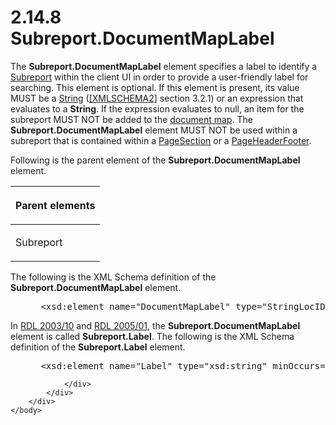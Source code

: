 <html dir="LTR" xmlns:mshelp="http://msdn.microsoft.com/mshelp" xmlns:ddue="http://ddue.schemas.microsoft.com/authoring/2003/5" xmlns:xlink="http://www.w3.org/1999/xlink" xmlns:tool="http://www.microsoft.com/tooltip">
    <head>
        <meta http-equiv="Content-Type" content="text/html; CHARSET=utf-8"></meta>
        <meta name="save" content="history"></meta>
        <title>2.14.8 Subreport.DocumentMapLabel</title>
        <xml>
            <mshelp:toctitle title="2.14.8 Subreport.DocumentMapLabel"></mshelp:toctitle>
            <mshelp:rltitle title="[MS-RDL]: Subreport.DocumentMapLabel"></mshelp:rltitle>
            <mshelp:keyword index="A" term="43c2ca99-b32e-4082-83ea-9a67c0b3fdea"></mshelp:keyword>
            <mshelp:attr name="DCSext.ContentType" value="open specification"></mshelp:attr>
            <mshelp:attr name="AssetID" value="43c2ca99-b32e-4082-83ea-9a67c0b3fdea"></mshelp:attr>
            <mshelp:attr name="TopicType" value="kbRef"></mshelp:attr>
            <mshelp:attr name="DCSext.Title" value="[MS-RDL]: Subreport.DocumentMapLabel" />
        </xml>
    </head>
    <body>
        <div id="header">
            <h1 class="heading">2.14.8 Subreport.DocumentMapLabel</h1>
        </div>
        <div id="mainSection">
            <div id="mainBody">
                <div id="allHistory" class="saveHistory"></div>
                <div id="sectionSection0" class="section" name="collapseableSection">
                    

<p>The <b>Subreport.DocumentMapLabel</b> element specifies a
label to identify a <a href="04d4d6d6-e103-48fc-b4f7-bf5b4a7e56e5.htm">Subreport</a>
within the client UI in order to provide a user-friendly label for searching.
This element is optional. If this element is present, its value MUST be a <a href="1ed81ef3-a683-45e3-aaad-bd2bbe71bc3d.htm">String</a> (<a href="https://go.microsoft.com/fwlink/?LinkId=90610">[XMLSCHEMA2]</a> section
3.2.1) or an expression that evaluates to a <b>String</b>. If the expression
evaluates to null, an item for the subreport MUST NOT be added to the <a href="b2482b3f-74ab-4ca8-a9e5-c07955011743.htm#gt_46519c7a-96f3-40c7-9883-a17c87288632">document map</a>. The <b>Subreport.DocumentMapLabel</b>
element MUST NOT be used within a subreport that is contained within a <a href="afff0921-7d95-4216-8f28-635c67d539d8.htm">PageSection</a> or a <a href="ddc35223-1cb6-4136-823b-e72a3d12e1f9.htm">PageHeaderFooter</a>.</p>

<p>Following is the parent element of the <b>Subreport.DocumentMapLabel</b>
element.</p>

<table>
 <thead>
  <tr>
   <th>
   <p>Parent elements</p>
   </th>
  </tr>
 </thead>
 <tr>
  <td>
  <p>Subreport</p>
  </td>
 </tr>
</table>

<p>The following is the XML Schema definition of the <b>Subreport.DocumentMapLabel</b>
element.</p>

<dl>
<dd>
<div><pre> &lt;xsd:element name=&quot;DocumentMapLabel&quot; type=&quot;StringLocIDType&quot; minOccurs=&quot;0&quot; /&gt;
</pre></div>
</dd></dl>

<p>In <a href="a7e2ad00-07c8-4f6d-80ab-3ad55df7b233.htm">RDL 2003/10</a>
and <a href="3ebe2912-4958-4832-b391-cad1f5e13338.htm">RDL 2005/01</a>,
the <b>Subreport.DocumentMapLabel</b> element is called <b>Subreport.Label</b>.
The following is the XML Schema definition of the <b>Subreport.Label</b>
element.</p>

<dl>
<dd>
<div><pre> &lt;xsd:element name=&quot;Label&quot; type=&quot;xsd:string&quot; minOccurs=&quot;0&quot; /&gt;
</pre></div>
</dd></dl>


                </div>
            </div>
        </div>
    </body>
</html>